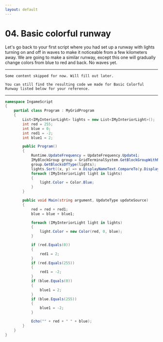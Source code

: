 ```yaml
---
layout: default
---
```

# 04. Basic colorful runway

Let's go back to your first script where you had set up a runway with lights turning on and off in waves to make it noticeable from a few kilometers away.
We are going to make a similar runway, except this one will gradually change colors from blue to red and back. No waves yet.

---

`Some content skipped for now. Will fill out later.`

`You can still find the resulting code we made for Basic Colorful Runway listed below for your reference.`

---

```csharp
namespace IngameScript
{
    partial class Program : MyGridProgram
    {
        List<IMyInteriorLight> lights = new List<IMyInteriorLight>();
        int red = 255;
        int blue = 0;
        int red1 = -2;
        int blue1 = 2;

        public Program()
        {
            Runtime.UpdateFrequency = UpdateFrequency.Update1;
            IMyBlockGroup group = GridTerminalSystem.GetBlockGroupWithName("Runway Lights");
            group.GetBlocksOfType(lights);
            lights.Sort((x, y) => x.DisplayNameText.CompareTo(y.DisplayNameText));
            foreach (IMyInteriorLight light in lights)
            {
                light.Color = Color.Blue;
            }
        }

        public void Main(string argument, UpdateType updateSource)
        {
            red = red + red1;
            blue = blue + blue1;

            foreach (IMyInteriorLight light in lights)
            {
                light.Color = new Color(red, 0, blue);
            }

            if (red.Equals(0))
            {
                red1 = 2;
            }
            if (red.Equals(255))
            {
                red1 = -2;
            }
            if (blue.Equals(0))
            {
                blue1 = 2;
            }
            if (blue.Equals(255))
            {
                blue1 = -2;
            }

            Echo("" + red + " " + blue);
        }
    }
}
```
